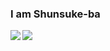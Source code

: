 ### I am Shunsuke-ba
<a href="https://github.com/Shunsuke-ba/github-readme-stats">
  <img align="left" src="https://github-readme-stats.vercel.app/api?username=Shunsuke-ba&theme=tokyonight" />
</a>
<a href="https://github.com/Shunsuke-ba/convoychat">
  <img align="left" src="https://github-readme-stats.vercel.app/api/top-langs/?username=Shunsuke-ba&theme=tokyonight" />
</a>
<!--
**Shunsuke-ba/Shunsuke-ba** is a ✨ _special_ ✨ repository because its `README.md` (this file) appears on your GitHub profile.

Here are some ideas to get you started:

- 🔭 I’m currently working on ...
- 🌱 I’m currently learning ...
- 👯 I’m looking to collaborate on ...
- 🤔 I’m looking for help with ...
- 💬 Ask me about ...
- 📫 How to reach me: ...
- 😄 Pronouns: ...
- ⚡ Fun fact: ...
-->
